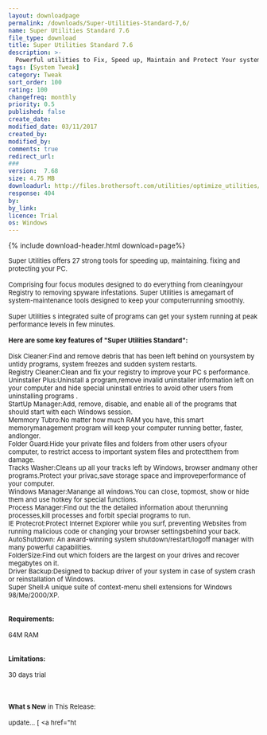 ```yaml
---
layout: downloadpage
permalink: /downloads/Super-Utilities-Standard-7,6/
name: Super Utilities Standard 7.6
file_type: download
title: Super Utilities Standard 7.6
description: >-
  Powerful utilities to Fix, Speed up, Maintain and Protect Your system
tags: [System Tweak]
category: Tweak
sort_order: 100
rating: 100
changefreq: monthly
priority: 0.5
published: false
create_date: 
modified_date: 03/11/2017
created_by: 
modified_by: 
comments: true
redirect_url: 
### 
version:  7.68
size: 4.75 MB
downloadurl: http://files.brothersoft.com/utilities/optimize_utilities/Super_Utilities_Standard_Version_41724.exe
response: 404
by: 
by_link: 
licence: Trial 
os: Windows
---
```


{% include download-header.html download=page%}

<p style="fix-download-text !important">
<p><font size="2">Super Utilities offers 27 strong tools for speeding up, maintaining. fixing and protecting your PC.<br />
<br />
Comprising four focus modules designed to do everything from cleaningyour Registry to removing spyware infestations. Super Utilities is amegamart of system-maintenance tools designed to keep your computerrunning smoothly.<br />
<br />
Super Utilities s integrated suite of programs can get your system running at peak performance levels in few minutes.<br />
<br />
<span><strong>Here are some key features of "Super Utilities Standard":</strong></span><br />
<br />
Disk Cleaner:Find and remove debris that has been left behind on yoursystem by untidy programs, system freezes and sudden system restarts.<br />
Registry Cleaner:Clean and fix your registry to improve your PC s performance. <br />
Uninstaller Plus:Uninstall a program,remove invalid uninstaller information left on your computer and hide special uninstall entries to avoid other users from uninstalling programs .<br />
StartUp Manager:Add, remove, disable, and enable all of the programs that should start with each Windows session.<br />
Memmory Tubro:No matter how much RAM you have, this smart memorymanagement program will keep your computer running better, faster, andlonger.<br />
Folder Guard:Hide your private files and folders from other users ofyour computer, to restrict access to important system files and protectthem from damage. <br />
Tracks Washer:Cleans up all your tracks left by Windows, browser andmany other programs.Protect your privac,save storage space and improveperformance of your computer. <br />
Windows Manager:Manange all windows.You can close, topmost, show or hide them and use hotkey for special functions.<br />
Process Manager:Find out the the detailed information about therunning processes,kill processes and forbit special programs to run.<br />
IE Protecrot:Protect Internet Explorer while you surf, preventing Websites from running malicious code or changing your browser settingsbehind your back.<br />
AutoShutdown: An award-winning system shutdown/restart/logoff manager with many powerful capabilities.<br />
FolderSize:Find out which folders are the largest on your drives and recover megabytes on it.<br />
Driver Backup:Designed to backup driver of your system in case of system crash or reinstallation of Windows.<br />
Super Shell:A unique suite of context-menu shell extensions for Windows 98/Me/2000/XP. <br />
<br />
<br />
<span><strong>Requirements:</strong></span><br />
<br />
64M RAM<br />
<br />
<br />
<span><strong>Limitations:</strong></span><br />
<br />
30 days trial<br />
</font></p>
<div class="celltext_big"><br />
<br />
<font size="2"><strong>What s New</strong> in This Release:<br />
<br />
update... [ &lt;a href="ht</font></div></p>
